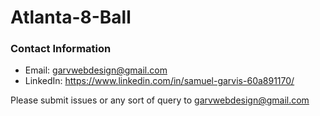 # Atlanta-8-Ball
### Contact Information
- Email: garvwebdesign@gmail.com
- LinkedIn: https://www.linkedin.com/in/samuel-garvis-60a891170/

Please submit issues or any sort of query to garvwebdesign@gmail.com

